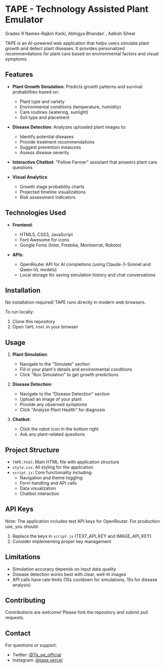 # TAPE - Technology Assisted Plant Emulator
Grades 9 
Names-Rajbin Karki, Abhigya Bhandari , Adiksh Silwal

TAPE is an AI-powered web application that helps users simulate plant growth and detect plant diseases. It provides personalized recommendations for plant care based on environmental factors and visual symptoms.

## Features

- **Plant Growth Simulation**: Predicts growth patterns and survival probabilities based on:
  - Plant type and variety
  - Environmental conditions (temperature, humidity)
  - Care routines (watering, sunlight)
  - Soil type and placement

- **Disease Detection**: Analyzes uploaded plant images to:
  - Identify potential diseases
  - Provide treatment recommendations
  - Suggest prevention measures
  - Assess disease severity

- **Interactive Chatbot**: "Fellow Farmer" assistant that answers plant care questions

- **Visual Analytics**: 
  - Growth stage probability charts
  - Projected timeline visualizations
  - Risk assessment indicators

## Technologies Used

- **Frontend**:
  - HTML5, CSS3, JavaScript
  - Font Awesome for icons
  - Google Fonts (Inter, Fredoka, Montserrat, Roboto)

- **APIs**:
  - OpenRouter API for AI completions (using Claude-3-Sonnet and Qwen-VL models)
  - Local storage for saving simulation history and chat conversations

## Installation

No installation required! TAPE runs directly in modern web browsers.

To run locally:
1. Clone this repository
2. Open `TAPE.html` in your browser

## Usage

1. **Plant Simulation**:
   - Navigate to the "Simulate" section
   - Fill in your plant's details and environmental conditions
   - Click "Run Simulation" to get growth predictions

2. **Disease Detection**:
   - Navigate to the "Disease Detection" section
   - Upload an image of your plant
   - Provide any observed symptoms
   - Click "Analyze Plant Health" for diagnosis

3. **Chatbot**:
   - Click the robot icon in the bottom right
   - Ask any plant-related questions

## Project Structure

- `TAPE.html`: Main HTML file with application structure
- `style.css`: All styling for the application
- `script.js`: Core functionality including:
  - Navigation and theme toggling
  - Form handling and API calls
  - Data visualization
  - Chatbot interaction

## API Keys

Note: The application includes test API keys for OpenRouter. For production use, you should:
1. Replace the keys in `script.js` (TEXT_API_KEY and IMAGE_API_KEY)
2. Consider implementing proper key management

## Limitations

- Simulation accuracy depends on input data quality
- Disease detection works best with clear, well-lit images
- API calls have rate limits (10s cooldown for simulations, 15s for disease analysis)

## Contributing

Contributions are welcome! Please fork the repository and submit pull requests.

## Contact

For questions or support:
- Twitter: [@Ta_pe_official](https://x.com/Ta_pe_official)
- Instagram: [@tape.vercel](https://www.instagram.com/tape.vercel/)
